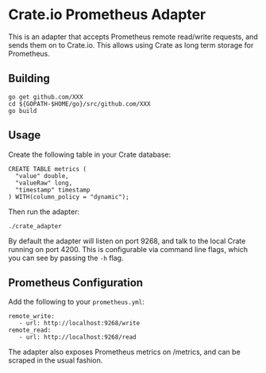 # Crate.io Prometheus Adapter

This is an adapter that accepts Prometheus remote read/write requests,
and sends them on to Crate.io. This allows using Crate as long term storage
for Prometheus.

## Building

```
go get github.com/XXX
cd ${GOPATH-$HOME/go}/src/github.com/XXX
go build
```

## Usage

Create the following table in your Crate database:

```
CREATE TABLE metrics (
  "value" double,
  "valueRaw" long,
  "timestamp" timestamp
) WITH(column_policy = "dynamic");
```

Then run the adapter:

```
./crate_adapter
```

By default the adapter will listen on port 9268, and talk to the local Crate running on port 4200.
This is configurable via command line flags, which you can see by passing the `-h` flag.


## Prometheus Configuration

Add the following to your `prometheus.yml`:

```
remote_write:
   - url: http://localhost:9268/write
remote_read:
   - url: http://localhost:9268/read
```

The adapter also exposes Prometheus metrics on /metrics, and can be scraped in the usual fashion.
